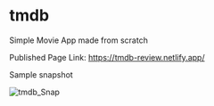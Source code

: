 # tmdb

Simple Movie App made from scratch

Published Page Link: https://tmdb-review.netlify.app/


Sample snapshot


![tmdb_Snap](https://user-images.githubusercontent.com/99539310/180597634-36b0bb3d-7978-4882-aa8c-ac2fc3d9b6d2.jpeg)
